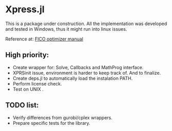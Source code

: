 # Xpress.jl

This is a package under construction. All the implementation was developed and tested in Windows, thus it might run into linux issues.

Reference at:
[FICO optimizer manual](http://www.fico.com/en/node/8140?file=5097)

## High priority:

* Create wrapper for: Solve, Callbacks and MathProg interface.
* XPRSinit issue, environment is harder to keep track of. And to finalize.
* Create deps.jl to automatically load the instalation PATH.
* Perform license check.
* Test on UNIX .

## TODO list:

* Verify differences from gurobi/cplex wrappers.
* Prepare specific tests for  the library.

